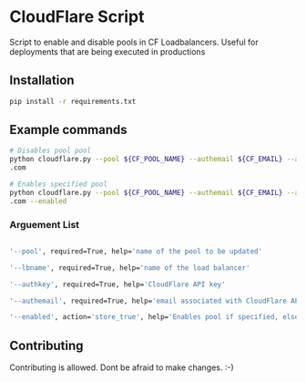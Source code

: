 # CloudFlare Script

Script to enable and disable pools in CF Loadbalancers. Useful for deployments that are being executed in productions
## Installation



```bash
pip install -r requirements.txt
```

## Example commands

```bash
# Disables pool pool 
python cloudflare.py --pool ${CF_POOL_NAME} --authemail ${CF_EMAIL} --authkey ${CF_AUTH_KEY}  --lbname ${CF_LB_NAME}
.com 

# Enables specified pool
python cloudflare.py --pool ${CF_POOL_NAME} --authemail ${CF_EMAIL} --authkey ${CF_AUTH_KEY}  --lbname ${CF_LB_NAME}
.com --enabled
```

### Arguement List

```bash

'--pool', required=True, help='name of the pool to be updated'

'--lbname', required=True, help='name of the load balancer'

'--authkey', required=True, help='CloudFlare API key'

'--authemail', required=True, help='email associated with CloudFlare API key'

'--enabled', action='store_true', help='Enables pool if specified, else it defaults to False
```

## Contributing
Contributing is allowed. Dont be afraid to make changes. :-)